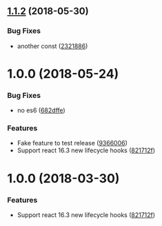 <a name="1.1.2"></a>
## [1.1.2](https://github.com/jquense/spy-on-component/compare/v1.1.1...v1.1.2) (2018-05-30)


### Bug Fixes

* another const ([2321886](https://github.com/jquense/spy-on-component/commit/2321886))

<a name="1.1.1"></a>

# 1.0.0 (2018-05-24)

### Bug Fixes

* no es6 ([682dffe](https://github.com/jquense/spy-on-component/commit/682dffe))

### Features

* Fake feature to test release ([9366006](https://github.com/jquense/spy-on-component/commit/9366006))
* Support react 16.3 new lifecycle hooks ([821712f](https://github.com/jquense/spy-on-component/commit/821712f))

<a name="1.0.0"></a>

# 1.0.0 (2018-03-30)

### Features

* Support react 16.3 new lifecycle hooks ([821712f](https://github.com/jquense/spy-on-component/commit/821712f))
